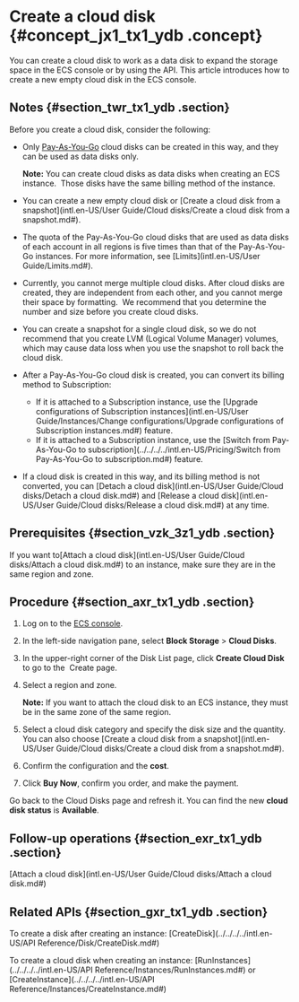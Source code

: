 # Create a cloud disk {#concept_jx1_tx1_ydb .concept}

You can create a cloud disk to work as a data disk to expand the storage space in the ECS console or by using the API. This article introduces how to create a new empty cloud disk in the ECS console.

## Notes {#section_twr_tx1_ydb .section}

Before you create a cloud disk, consider the following:

-   Only [Pay-As-You-Go](../../../../intl.en-US/Pricing/Pay-As-You-Go.md#) cloud disks can be created in this way, and they can be used as data disks only.

    **Note:** You can create cloud disks as data disks when creating an ECS instance.  Those disks have the same billing method of the instance.

-   You can create a new empty cloud disk or [Create a cloud disk from a snapshot](intl.en-US/User Guide/Cloud disks/Create a cloud disk from a snapshot.md#).
-   The quota of the Pay-As-You-Go cloud disks that are used as data disks of each account in all regions is five times than that of the Pay-As-You-Go instances. For more information, see [Limits](intl.en-US/User Guide/Limits.md#).
-   Currently, you cannot merge multiple cloud disks. After cloud disks are created, they are independent from each other, and you cannot merge their space by formatting.  We recommend that you determine the number and size before you create cloud disks.
-   You can create a snapshot for a single cloud disk, so we do not recommend that you create LVM \(Logical Volume Manager\) volumes, which may cause data loss when you use the snapshot to roll back the cloud disk.
-   After a Pay-As-You-Go cloud disk is created, you can convert its billing method to Subscription:
    -   If it is attached to a Subscription instance, use the [Upgrade configurations of Subscription instances](intl.en-US/User Guide/Instances/Change configurations/Upgrade configurations of Subscription instances.md#) feature.
    -   If it is attached to a Subscription instance, use the [Switch from Pay-As-You-Go to subscription](../../../../intl.en-US/Pricing/Switch from Pay-As-You-Go to subscription.md#) feature.
-   If a cloud disk is created in this way, and its billing method is not converted, you can [Detach a cloud disk](intl.en-US/User Guide/Cloud disks/Detach a cloud disk.md#) and [Release a cloud disk](intl.en-US/User Guide/Cloud disks/Release a cloud disk.md#) at any time.

## Prerequisites {#section_vzk_3z1_ydb .section}

If you want to[Attach a cloud disk](intl.en-US/User Guide/Cloud disks/Attach a cloud disk.md#) to an instance, make sure they are in the same region and zone.

## Procedure {#section_axr_tx1_ydb .section}

1.  Log on to the [ECS console](https://ecs.console.aliyun.com/?spm=a2c4g.11186623.2.9.FNEORG#/home).
2.  In the left-side navigation pane, select **Block Storage** \> **Cloud Disks**.
3.  In the upper-right corner of the Disk List page, click **Create Cloud Disk** to go to the  Create page.
4.  Select a region and zone.

    **Note:** If you want to attach the cloud disk to an ECS instance, they must be in the same zone of the same region.

5.  Select a cloud disk category and specify the disk size and the quantity. You can also choose [Create a cloud disk from a snapshot](intl.en-US/User Guide/Cloud disks/Create a cloud disk from a snapshot.md#).
6.  Confirm the configuration and the **cost**.
7.  Click **Buy Now**, confirm you order, and make the payment.

Go back to the Cloud Disks page and refresh it. You can find the new **cloud disk status** is **Available**.

## Follow-up operations {#section_exr_tx1_ydb .section}

[Attach a cloud disk](intl.en-US/User Guide/Cloud disks/Attach a cloud disk.md#)

## Related APIs {#section_gxr_tx1_ydb .section}

To create a disk after creating an instance: [CreateDisk](../../../../intl.en-US/API Reference/Disk/CreateDisk.md#)

To create a cloud disk when creating an instance: [RunInstances](../../../../intl.en-US/API Reference/Instances/RunInstances.md#) or [CreateInstance](../../../../intl.en-US/API Reference/Instances/CreateInstance.md#)

